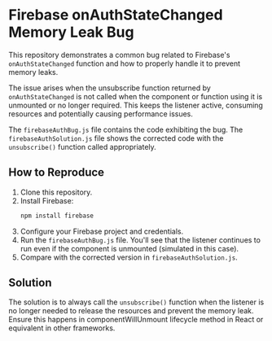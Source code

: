 # Firebase onAuthStateChanged Memory Leak Bug

This repository demonstrates a common bug related to Firebase's `onAuthStateChanged` function and how to properly handle it to prevent memory leaks.

The issue arises when the unsubscribe function returned by `onAuthStateChanged` is not called when the component or function using it is unmounted or no longer required. This keeps the listener active, consuming resources and potentially causing performance issues.

The `firebaseAuthBug.js` file contains the code exhibiting the bug. The `firebaseAuthSolution.js` file shows the corrected code with the `unsubscribe()` function called appropriately.

## How to Reproduce

1. Clone this repository.
2. Install Firebase:
   ```bash
   npm install firebase
   ```
3. Configure your Firebase project and credentials.
4. Run the `firebaseAuthBug.js` file. You'll see that the listener continues to run even if the component is unmounted (simulated in this case).
5. Compare with the corrected version in `firebaseAuthSolution.js`.

## Solution

The solution is to always call the `unsubscribe()` function when the listener is no longer needed to release the resources and prevent the memory leak.  Ensure this happens in componentWillUnmount lifecycle method in React or equivalent in other frameworks.